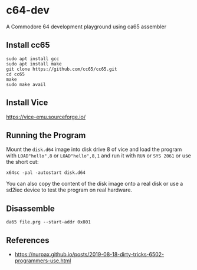 # c64-dev

A Commodore 64 development playground using ca65 assembler 

## Install cc65

```shell
sudo apt install gcc
sudo apt install make
git clone https://github.com/cc65/cc65.git
cd cc65
make
sudo make avail
```

## Install Vice

https://vice-emu.sourceforge.io/

## Running the Program

Mount the `disk.d64` image into disk drive 8 of vice and load the program with `LOAD"hello",8` or `LOAD"hello",8,1` and run it with `RUN` or `SYS 2061` or use
the short cut:

```
x64sc -pal -autostart disk.d64  
```

You can also copy the content of the disk image onto a real disk or use a sd2iec device to test the program on real hardware.

## Disassemble

```
da65 file.prg --start-addr 0x801
```

## References

* https://nurpax.github.io/posts/2019-08-18-dirty-tricks-6502-programmers-use.html
